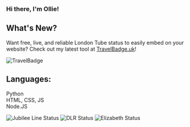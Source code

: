 ### Hi there, I'm Ollie!

## What's New?

Want free, live, and reliable London Tube status to easily embed on your website?
Check out my latest tool at [TravelBadge.uk](https://travelbadge.uk)!

![TravelBadge](https://travelbadge.uk/images/og.jpg)

## Languages:  
Python  
HTML, CSS, JS  
Node.JS

![Jubilee Line Status](https://travelbadge.uk/line/jubilee)
![DLR Status](https://travelbadge.uk/line/dlr)
![Elizabeth Status](https://travelbadge.uk/line/elizabeth)
